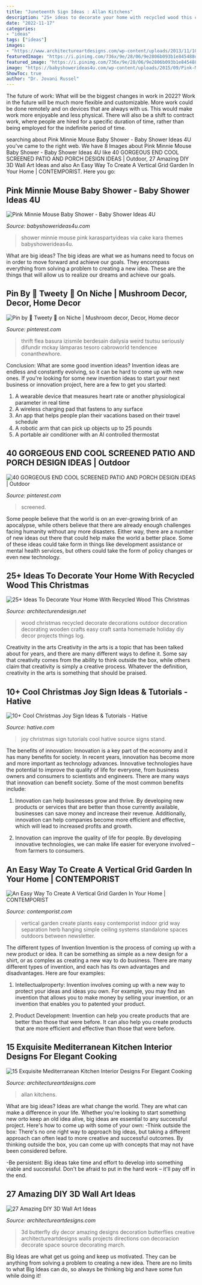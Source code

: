 ```yaml
---
title: "Juneteenth Sign Ideas : Allan Kitchens"
description: "25+ ideas to decorate your home with recycled wood this christmas"
date: "2022-11-17"
categories:
- "ideas"
tags: ["ideas"]
images:
- "https://www.architectureartdesigns.com/wp-content/uploads/2013/11/1026.jpg"
featuredImage: "https://i.pinimg.com/736x/9e/28/06/9e2806b093b1e845488d745cf0d2cdab.jpg"
featured_image: "https://i.pinimg.com/736x/9e/28/06/9e2806b093b1e845488d745cf0d2cdab.jpg"
image: "https://babyshowerideas4u.com/wp-content/uploads/2015/09/Pink-Minnie-Mouse-Baby-Shower-ideas.jpg"
ShowToc: true
author: "Dr. Jovani Russel"
---
```



The future of work: What will be the biggest changes in work in 2022?
Work in the future will be much more flexible and customizable. More work could be done remotely and on devices that are always with us. This would make work more enjoyable and less physical. There will also be a shift to contract work, where people are hired for a specific duration of time, rather than being employed for the indefinite period of time.

	

		
searching about Pink Minnie Mouse Baby Shower - Baby Shower Ideas 4U you've came to the right web. We have 8 Images about Pink Minnie Mouse Baby Shower - Baby Shower Ideas 4U like 40 GORGEOUS END COOL SCREENED PATIO AND PORCH DESIGN IDEAS | Outdoor, 27 Amazing DIY 3D Wall Art Ideas and also An Easy Way To Create A Vertical Grid Garden In Your Home | CONTEMPORIST. Here you go:
		
    
## Pink Minnie Mouse Baby Shower - Baby Shower Ideas 4U

<img loading=lazy src="https://babyshowerideas4u.com/wp-content/uploads/2015/09/Pink-Minnie-Mouse-Baby-Shower-ideas.jpg" onerror="this.onerror=null;this.src='https://tse3.mm.bing.net/th?id=OIP.DtEKHmFhUUxCOiMoaZ9jSgHaLC&amp;pid=15.1';" alt="Pink Minnie Mouse Baby Shower - Baby Shower Ideas 4U">

_Source: babyshowerideas4u.com_

>shower minnie mouse pink karaspartyideas via cake kara themes babyshowerideas4u. 

	

What are big ideas?
The big ideas are what we as humans need to focus on in order to move forward and achieve our goals. They encompass everything from solving a problem to creating a new idea. These are the things that will allow us to realize our dreams and achieve our goals.

    
## Pin By 🌷 Tweety 🌷 On Niche | Mushroom Decor, Decor, Home Decor

<img loading=lazy src="https://i.pinimg.com/736x/9e/28/06/9e2806b093b1e845488d745cf0d2cdab.jpg" onerror="this.onerror=null;this.src='https://tse3.mm.bing.net/th?id=OIP.7R0-0Xuy_tXYQO3PxdvW1gHaJ5&amp;pid=15.1';" alt="Pin by 🌷 Tweety 🌷 on Niche | Mushroom decor, Decor, Home decor">

_Source: pinterest.com_

>thrift flea basura izismile berdesain dailysia weird tsutsu seriously difundir mckay lámparas tesoro cabroworld tendencee conanthewhore. 

	

Conclusion: What are some good invention ideas?
Invention ideas are endless and constantly evolving, so it can be hard to come up with new ones. If you're looking for some new invention ideas to start your next business or innovation project, here are a few to get you started: 
1. A wearable device that measures heart rate or another physiological parameter in real time 
2. A wireless charging pad that fastens to any surface 
3. An app that helps people plan their vacations based on their travel schedule 
4. A robotic arm that can pick up objects up to 25 pounds 
5. A portable air conditioner with an AI controlled thermostat 

    
## 40 GORGEOUS END COOL SCREENED PATIO AND PORCH DESIGN IDEAS | Outdoor

<img loading=lazy src="https://i.pinimg.com/736x/1f/b6/69/1fb6699afbb882046c0ede9200f232d1.jpg" onerror="this.onerror=null;this.src='https://tse3.mm.bing.net/th?id=OIP.LOMXU11KdfIyjLN3IDNS0QHaLH&amp;pid=15.1';" alt="40 GORGEOUS END COOL SCREENED PATIO AND PORCH DESIGN IDEAS | Outdoor">

_Source: pinterest.com_

>screened. 

	

Some people believe that the world is on an ever-growing brink of an apocalypse, while others believe that there are already enough challenges facing humanity without any more disasters. Either way, there are a number of new ideas out there that could help make the world a better place. Some of these ideas could take form in things like development assistance or mental health services, but others could take the form of policy changes or even new technology.

    
## 25+ Ideas To Decorate Your Home With Recycled Wood This Christmas

<img loading=lazy src="http://cdn.architecturendesign.net/wp-content/uploads/2015/12/AD-Ideas-To-Decorate-Your-Home-With-Recycled-Wood-This-07.jpg" onerror="this.onerror=null;this.src='https://tse3.mm.bing.net/th?id=OIP.inxbygnc2H6XsgRyXn9qrQAAAA&amp;pid=15.1';" alt="25+ Ideas To Decorate Your Home With Recycled Wood This Christmas">

_Source: architecturendesign.net_

>wood christmas recycled decorate decorations outdoor decoration decorating wooden crafts easy craft santa homemade holiday diy decor projects things log. 

	

Creativity in the arts
Creativity in the arts is a topic that has been talked about for years, and there are many different ways to define it. Some say that creativity comes from the ability to think outside the box, while others claim that creativity is simply a creative process. Whatever the definition, creativity in the arts is something that should be praised.

    
## 10+ Cool Christmas Joy Sign Ideas &amp; Tutorials - Hative

<img loading=lazy src="https://hative.com/wp-content/uploads/2014/09/christmas-joy-sign/13-christmas-joy-sign-ideas-and-tutorials.jpg" onerror="this.onerror=null;this.src='https://tse3.mm.bing.net/th?id=OIP.h-929A09J78PJz24aRK14wHaRF&amp;pid=15.1';" alt="10+ Cool Christmas Joy Sign Ideas &amp; Tutorials - Hative">

_Source: hative.com_

>joy christmas sign tutorials cool hative source signs stand. 

	

The benefits of innovation:
Innovation is a key part of the economy and it has many benefits for society. In recent years, innovation has become more and more important as technology advances. Innovative technologies have the potential to improve the quality of life for everyone, from business owners and consumers to scientists and engineers.
There are many ways that innovation can benefit society. Some of the most common benefits include: 

1. Innovation can help businesses grow and thrive. By developing new products or services that are better than those currently available, businesses can save money and increase their revenue. Additionally, innovation can help companies become more efficient and effective, which will lead to increased profits and growth. 

2. Innovation can improve the quality of life for people. By developing innovative technologies, we can make life easier for everyone involved – from farmers to consumers.

    
## An Easy Way To Create A Vertical Grid Garden In Your Home | CONTEMPORIST

<img loading=lazy src="http://www.contemporist.com/wp-content/uploads/2016/09/vertical-garden_050916_05-800x1712.jpg" onerror="this.onerror=null;this.src='https://tse1.mm.bing.net/th?id=OIP.1evd6vcyQGj3iYi97n_jHwHaP2&amp;pid=15.1';" alt="An Easy Way To Create A Vertical Grid Garden In Your Home | CONTEMPORIST">

_Source: contemporist.com_

>vertical garden create plants easy contemporist indoor grid way separation herb hanging simple ceiling systems standalone spaces outdoors between newsletter. 

	

The different types of Invention
Invention is the process of coming up with a new product or idea. It can be something as simple as a new design for a shirt, or as complex as creating a new way to do business. There are many different types of invention, and each has its own advantages and disadvantages. Here are four examples: 
1. Intellectualproperty: Invention involves coming up with a new way to protect your ideas and ideas you own. For example, you may find an invention that allows you to make money by selling your invention, or an invention that enables you to patented your product. 

2. Product Development: Invention can help you create products that are better than those that were before. It can also help you create products that are more efficient and effective than those that were before. 


    
## 15 Exquisite Mediterranean Kitchen Interior Designs For Elegant Cooking

<img loading=lazy src="https://www.architectureartdesigns.com/wp-content/uploads/2015/01/15-Exquisite-Mediterranean-Kitchen-Interior-Designs-For-Elegant-Cooking-10.jpg" onerror="this.onerror=null;this.src='https://tse2.mm.bing.net/th?id=OIP.urb7AFzTSeW6eDVJWO8_KgHaE8&amp;pid=15.1';" alt="15 Exquisite Mediterranean Kitchen Interior Designs For Elegant Cooking">

_Source: architectureartdesigns.com_

>allan kitchens. 

	

What are big ideas?
Ideas are what change the world. They are what can make a difference in your life. Whether you're looking to start something new orto keep an old idea alive, big ideas are essential to any successful project. Here's how to come up with some of your own: 
-Think outside the box: There's no one right way to approach big ideas, but taking a different approach can often lead to more creative and successful outcomes. By thinking outside the box, you can come up with concepts that may not have been considered before. 

-Be persistent: Big ideas take time and effort to develop into something viable and successful. Don't be afraid to put in the hard work – it'll pay off in the end.

    
## 27 Amazing DIY 3D Wall Art Ideas

<img loading=lazy src="https://www.architectureartdesigns.com/wp-content/uploads/2013/11/1026.jpg" onerror="this.onerror=null;this.src='https://tse1.mm.bing.net/th?id=OIP.d2GlAbA5H8JNX4Ry8B2VsgHaJ3&amp;pid=15.1';" alt="27 Amazing DIY 3D Wall Art Ideas">

_Source: architectureartdesigns.com_

>3d butterfly diy decor amazing designs decoration butterflies creative architectureartdesigns walls projects directions con decoracion decorate space source decorating march. 

	

Big Ideas are what get us going and keep us motivated. They can be anything from solving a problem to creating a new idea. There are no limits to what Big Ideas can do, so always be thinking big and have some fun while doing it!

